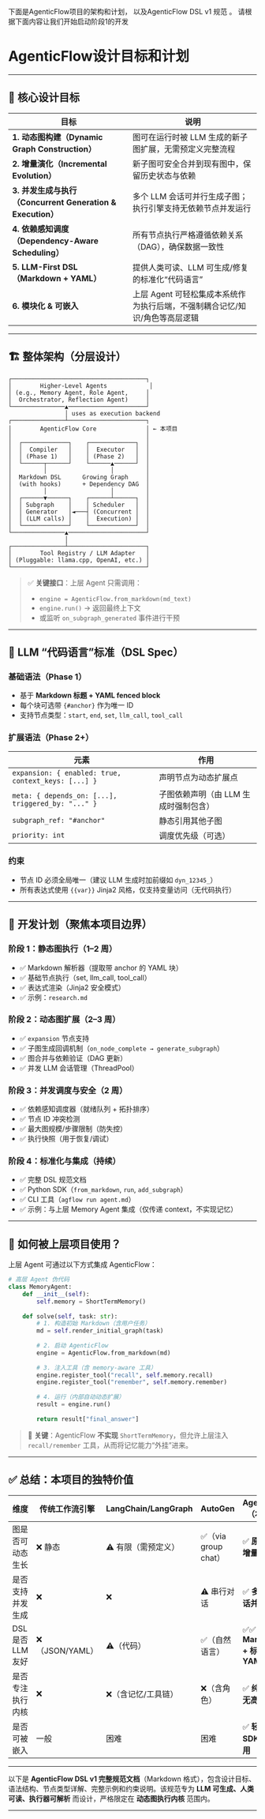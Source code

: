 
下面是AgenticFlow项目的架构和计划， 以及AgenticFlow DSL v1 规范  。 请根据下面内容让我们开始启动阶段1的开发


# AgenticFlow设计目标和计划
---

## 🔧 核心设计目标

| 目标 | 说明 |
|------|------|
| **1. 动态图构建（Dynamic Graph Construction）** | 图可在运行时被 LLM 生成的新子图扩展，无需预定义完整流程 |
| **2. 增量演化（Incremental Evolution）** | 新子图可安全合并到现有图中，保留历史状态与依赖 |
| **3. 并发生成与执行（Concurrent Generation & Execution）** | 多个 LLM 会话可并行生成子图；执行引擎支持无依赖节点并发运行 |
| **4. 依赖感知调度（Dependency-Aware Scheduling）** | 所有节点执行严格遵循依赖关系（DAG），确保数据一致性 |
| **5. LLM-First DSL（Markdown + YAML）** | 提供人类可读、LLM 可生成/修复的标准化“代码语言” |
| **6. 模块化 & 可嵌入** | 上层 Agent 可轻松集成本系统作为执行后端，不强制耦合记忆/知识/角色等高层逻辑 |

---

## 🏗️ 整体架构（分层设计）

```
┌──────────────────────────────────────┐
│        Higher-Level Agents            │
│ (e.g., Memory Agent, Role Agent,     │
│  Orchestrator, Reflection Agent)     │
└───────────────▲──────────────────────┘
                │ uses as execution backend
┌───────────────┴──────────────────────┐
│        AgenticFlow Core              │ ← 本项目
│                                      │
│  ┌─────────────┐    ┌─────────────┐  │
│  │  Compiler   │    │  Executor   │  │
│  │ (Phase 1)   │    │ (Phase 2)   │  │
│  └──────┬──────┘    └──────▲──────┘  │
│         │                  │         │
│  Markdown DSL      Growing Graph     │
│  (with hooks)      + Dependency DAG  │
│         │                  │         │
│  ┌──────▼──────┐    ┌──────┴──────┐  │
│  │ Subgraph    │    │ Scheduler   │  │
│  │ Generator   │◄───┤ (Concurrent │  │
│  │ (LLM calls) │    │  Execution) │  │
│  └─────────────┘    └─────────────┘  │
└───────────────▲──────────────────────┘
                │
┌───────────────┴──────────────────────┐
│        Tool Registry / LLM Adapter   │
│ (Pluggable: llama.cpp, OpenAI, etc.) │
└──────────────────────────────────────┘
```

> ✅ **关键接口**：上层 Agent 只需调用：
> - `engine = AgenticFlow.from_markdown(md_text)`
> - `engine.run()` → 返回最终上下文
> - 或监听 `on_subgraph_generated` 事件进行干预

---

## 📜 LLM “代码语言”标准（DSL Spec）

### 基础语法（Phase 1）
- 基于 **Markdown 标题 + YAML fenced block**
- 每个块可选带 `{#anchor}` 作为唯一 ID
- 支持节点类型：`start`, `end`, `set`, `llm_call`, `tool_call`

### 扩展语法（Phase 2+）
| 元素 | 作用 |
|------|------|
| `expansion: { enabled: true, context_keys: [...] }` | 声明节点为动态扩展点 |
| `meta: { depends_on: [...], triggered_by: "..." }` | 子图依赖声明（由 LLM 生成时强制包含） |
| `subgraph_ref: "#anchor"` | 静态引用其他子图 |
| `priority: int` | 调度优先级（可选） |

### 约束
- 节点 ID 必须全局唯一（建议 LLM 生成时加前缀如 `dyn_12345_`）
- 所有表达式使用 `{{var}}` Jinja2 风格，仅支持变量访问（无代码执行）

---

## 📅 开发计划（聚焦本项目边界）

### 阶段 1：静态图执行（1–2 周）
- ✅ Markdown 解析器（提取带 anchor 的 YAML 块）
- ✅ 基础节点执行（set, llm_call, tool_call）
- ✅ 表达式渲染（Jinja2 安全模式）
- ✅ 示例：`research.md`

### 阶段 2：动态图扩展（2–3 周）
- ✅ `expansion` 节点支持
- ✅ 子图生成回调机制（`on_node_complete → generate_subgraph`）
- ✅ 图合并与依赖验证（DAG 更新）
- ✅ 并发 LLM 会话管理（ThreadPool）

### 阶段 3：并发调度与安全（2 周）
- ✅ 依赖感知调度器（就绪队列 + 拓扑排序）
- ✅ 节点 ID 冲突检测
- ✅ 最大图规模/步骤限制（防失控）
- ✅ 执行快照（用于恢复/调试）

### 阶段 4：标准化与集成（持续）
- ✅ 完整 DSL 规范文档
- ✅ Python SDK（`from_markdown`, `run`, `add_subgraph`）
- ✅ CLI 工具（`agflow run agent.md`）
- ✅ 示例：与上层 Memory Agent 集成（仅传递 context，不实现记忆）

---

## 🤝 如何被上层项目使用？

上层 Agent 可通过以下方式集成 AgenticFlow：

```python
# 高层 Agent 伪代码
class MemoryAgent:
    def __init__(self):
        self.memory = ShortTermMemory()
    
    def solve(self, task: str):
        # 1. 构造初始 Markdown（含用户任务）
        md = self.render_initial_graph(task)
        
        # 2. 启动 AgenticFlow
        engine = AgenticFlow.from_markdown(md)
        
        # 3. 注入工具（含 memory-aware 工具）
        engine.register_tool("recall", self.memory.recall)
        engine.register_tool("remember", self.memory.remember)
        
        # 4. 运行（内部自动动态扩展）
        result = engine.run()
        
        return result["final_answer"]
```

> 🔑 **关键**：AgenticFlow **不实现** `ShortTermMemory`，但允许上层注入 `recall/remember` 工具，从而将记忆能力“外挂”进来。

---

## ✅ 总结：本项目的独特价值

| 维度 | 传统工作流引擎 | LangChain/LangGraph | AutoGen | **AgenticFlow（本项目）** |
|------|----------------|---------------------|--------|--------------------------|
| 图是否可动态生长 | ❌ 静态 | ⚠️ 有限（需预定义） | ✅（via group chat） | ✅ **原生支持增量合并** |
| 是否支持并发生成 | ❌ | ❌ | ⚠️ 串行对话 | ✅ **多 LLM 会话并发规划** |
| DSL 是否 LLM 友好 | ❌（JSON/YAML） | ⚠️（代码） | ✅（自然语言） | ✅✅ **Markdown + 标准化 YAML** |
| 是否专注执行内核 | ❌ | ❌（含记忆/工具链） | ❌（含角色） | ✅ **纯执行，无高层语义** |
| 是否可被嵌入 | 一般 | 困难 | 困难 | ✅ **轻量 SDK，即插即用** |

---



以下是 **AgenticFlow DSL v1 完整规范文档**（Markdown 格式），包含设计目标、语法结构、节点类型详解、完整示例和约束说明。该规范专为 **LLM 可生成、人类可读、执行器可解析** 而设计，严格限定在 **动态图执行内核** 范围内。

---



